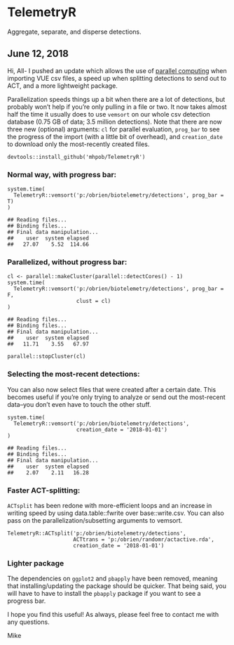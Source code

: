 TelemetryR
=========
Aggregate, separate, and disperse detections.

## June 12, 2018
Hi, All-
I pushed an update which allows the use of [parallel computing](http://gforge.se/2015/02/how-to-go-parallel-in-r-basics-tips/) when importing VUE csv files, a speed up when splitting detections to send out to ACT, and a more lightweight package.

Parallelization speeds things up a bit when there are a lot of detections, but probably won’t help if you’re only pulling in a file or two. It now takes almost half the time it usually does to use `vemsort` on our whole csv detection database (0.75 GB of data; 3.5 million detections). Note that there are now three new (optional) arguments: `cl` for parallel evaluation, `prog_bar` to see the progress of the import (with a little bit of overhead), and `creation_date` to download only the most-recently created files.

```
devtools::install_github('mhpob/TelemetryR')
```

### Normal way, with progress bar:

```
system.time(
  TelemetryR::vemsort('p:/obrien/biotelemetry/detections', prog_bar = T)
)
```
```
## Reading files...
## Binding files...
## Final data manipulation...
##    user  system elapsed 
##   27.07    5.52  114.66
```

### Parallelized, without progress bar:
```
cl <- parallel::makeCluster(parallel::detectCores() - 1)
system.time(
  TelemetryR::vemsort('p:/obrien/biotelemetry/detections', prog_bar = F,
                      clust = cl)
)
```
```
## Reading files...
## Binding files...
## Final data manipulation...
##    user  system elapsed 
##   11.71    3.55   67.97
```
```
parallel::stopCluster(cl)
```

### Selecting the most-recent detections:
You can also now select files that were created after a certain date. This becomes useful if you’re only trying to analyze or send out the most-recent data–you don’t even have to touch the other stuff.

```
system.time(
  TelemetryR::vemsort('p:/obrien/biotelemetry/detections',
                      creation_date = '2018-01-01')
)
```
```
## Reading files...
## Binding files...
## Final data manipulation...
##    user  system elapsed 
##    2.07    2.11   16.28
```

### Faster ACT-splitting:
`ACTsplit` has been redone with more-efficient loops and an increase in writing speed by using data.table::fwrite over base::write.csv. You can also pass on the parallelization/subsetting arguments to vemsort.
```
TelemetryR::ACTsplit('p:/obrien/biotelemetry/detections',
                     ACTtrans = 'p:/obrien/randomr/actactive.rda',
                     creation_date = '2018-01-01')
```
### Lighter package
The dependencies on `ggplot2` and `pbapply` have been removed, meaning that installing/updating the package should be quicker. That being said, you will have to have to install the `pbapply` package if you want to see a progress bar.

I hope you find this useful! As always, please feel free to contact me with any questions.

Mike
